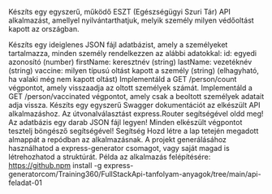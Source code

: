 Készíts egy egyszerű, működő ESZT (Egészségügyi Szuri Tár) API alkalmazást, amellyel nyilvántarthatjuk, melyik személy milyen védőoltást kapott az országban.

Készíts egy ideiglenes JSON fájl adatbázist, amely a személyeket tartalmazza, minden személy rendelkezzen az alábbi adatokkal:
id: egyedi azonosító (number)
firstName: keresztnév (string)
lastName: vezetéknév (string)
vaccine: milyen típusú oltást kapott a személy (string) (elhagyható, ha valaki még nem kapott oltást)
Implementáld a GET /person/count végpontot, amely visszaadja az oltott személyek számát.
Implementáld a GET /person/vaccinated végpontot, amely csak a beoltott személyek adatait adja vissza.
Készíts egy egyszerű Swagger dokumentációt az elkészült API alkalmazáshoz.
Az útvonalválasztást express.Router segítségével oldd meg!
Az adatbázis egy darab JSON fájl legyen!
Minden elkészült végpontot tesztelj böngésző segítségével!
Segítség
Hozd létre a lap tetején megadott almappát a repódban az alkalmazásnak.
A projekt generálásához használhatod a express-generator csomagot, vagy saját magad is létrehozhatod a struktúrát.
Példa az alkalmazás felépítésére: https://github.npm install -g express-generatorcom/Training360/FullStackApi-tanfolyam-anyagok/tree/main/api-feladat-01